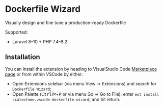 # Dockerfile Wizard

Visually design and fine tune a production-ready Dockerfile

Supported:

- Laravel 8–10 + PHP 7.4–8.2



## Installation

You can install the extension by heading to VisualStudio Code [Marketplace page](https://marketplace.visualstudio.com/items?itemName=scaleofone.vscode-dockerfile-wizard) or from within VSCode by either:

- Open Extensions sidebar (via menu View → Extensions) and search for <code>Dockerfile Wizard</code>;
- Open Palette (<kbd>Ctrl</kbd>/<kbd>⌘</kbd>+<kbd>P</kbd> or via menu Go → Go to File), enter <code>ext install scaleofone.vscode-dockerfile-wizard</code>, and hit return.
